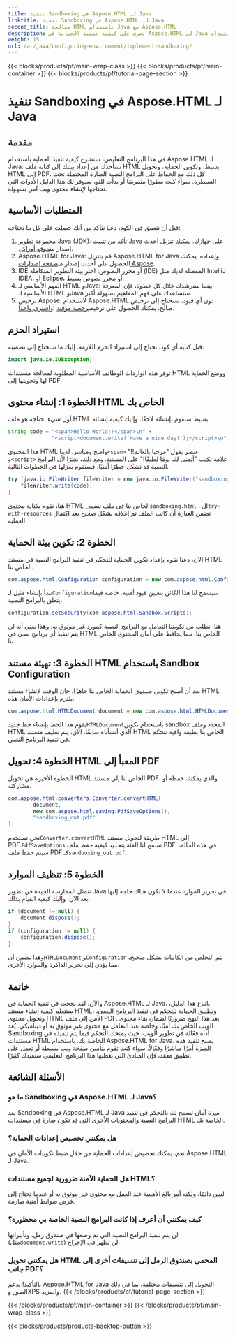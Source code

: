 ```yaml
---
title: تنفيذ Sandboxing في Aspose.HTML لـ Java
linktitle: تنفيذ Sandboxing في Aspose.HTML لـ Java
second_title: معالجة HTML باستخدام Java مع Aspose.HTML
description: تعرف على كيفية تنفيذ الحماية في Aspose.HTML لـ Java للتحكم بشكل آمن في تنفيذ البرامج النصية في مستندات HTML وتحويلها إلى PDF.
weight: 15
url: /ar/java/configuring-environment/implement-sandboxing/
---
```


{{< blocks/products/pf/main-wrap-class >}}
{{< blocks/products/pf/main-container >}}
{{< blocks/products/pf/tutorial-page-section >}}

# تنفيذ Sandboxing في Aspose.HTML لـ Java

## مقدمة
في هذا البرنامج التعليمي، سنشرح كيفية تنفيذ الحماية باستخدام Aspose.HTML لـ Java. سنأخذك من إعداد بيئتك إلى كتابة ملف HTML بسيط، وتكوين الحماية، وتحويل HTML إلى PDF، كل ذلك مع الحفاظ على البرامج النصية الضارة المحتملة تحت السيطرة. سواء كنت مطورًا متمرسًا أو بدأت للتو، سيوفر لك هذا الدليل الأدوات التي تحتاجها لإنشاء محتوى ويب آمن بسهولة.
## المتطلبات الأساسية
قبل أن نتعمق في الكود، دعنا نتأكد من أنك حصلت على كل ما تحتاجه:
1.  مجموعة تطوير Java (JDK): تأكد من تثبيت Java على جهازك. يمكنك تنزيل أحدث إصدار من[موقع أوراكل](https://www.oracle.com/java/technologies/javase-downloads.html).
2.  Aspose.HTML for Java: قم بتنزيل Aspose.HTML for Java وإعداده. يمكنك الحصول على أحدث إصدار من[صفحة إصدارات Aspose](https://releases.aspose.com/html/java/).
3. IDE أو محرر النصوص: اختر بيئة التطوير المتكاملة (IDE) المفضلة لديك مثل IntelliJ IDEA، أو Eclipse، أو محرر نصوص بسيط.
4. الفهم الأساسي لـ HTML وJava: بينما سنرشدك خلال كل خطوة، فإن المعرفة الأساسية لـ HTML وJava ستساعدك على فهم المفاهيم بسهولة أكبر.
5.  ترخيص Aspose: لاستخدام Aspose.HTML دون أي قيود، ستحتاج إلى ترخيص صالح. يمكنك الحصول على ترخيص[رخصة مؤقتة](https://purchase.aspose.com/temporary-license/) أو[اشتري واحدا](https://purchase.aspose.com/buy).

## استيراد الحزم
قبل كتابة أي كود، نحتاج إلى استيراد الحزم اللازمة. إليك ما ستحتاج إلى تضمينه:
```java
import java.io.IOException;
```
توفر هذه الواردات الوظائف الأساسية المطلوبة لمعالجة مستندات HTML ووضع الحماية لها وتحويلها إلى PDF.

## الخطوة 1: إنشاء محتوى HTML الخاص بك
أول شيء نحتاجه هو ملف HTML بسيط سنقوم بإنشائه لاحقًا. وإليك كيفية إنشائه:
```java
String code = "<span>Hello World!!</span>\n" +
              "<script>document.write('Have a nice day!');</script>\n";
```
 هذا المحتوى HTML واضح ومباشر. لدينا`<span>` عنصر يقول "مرحبا بالعالم!!" و`<script>` علامة تكتب "أتمنى لك يومًا لطيفًا!" على المستند. ومع ذلك، نظرًا لأن البرامج النصية قد تشكل خطرًا أمنيًا، فسنقوم بعزلها في الخطوات التالية.
```java
try (java.io.FileWriter fileWriter = new java.io.FileWriter("sandboxing.html")) {
    fileWriter.write(code);
}
```
هنا، نقوم بكتابة محتوى HTML الخاص بنا في ملف يسمى`sandboxing.html` . ال`try-with-resources` تضمن العبارة أن كاتب الملف تم إغلاقه بشكل صحيح بعد اكتمال العملية.
## الخطوة 2: تكوين بيئة الحماية
الآن، دعنا نقوم بإعداد تكوين الحماية للتحكم في تنفيذ البرامج النصية في مستند HTML الخاص بنا.
```java
com.aspose.html.Configuration configuration = new com.aspose.html.Configuration();
```
 نبدأ بإنشاء مثيل لـ`Configuration`سيسمح لنا هذا الكائن بتعيين قيود أمنية، خاصة فيما يتعلق بالبرامج النصية.
```java
configuration.setSecurity(com.aspose.html.Sandbox.Scripts);
```
هنا، نطلب من تكويننا التعامل مع البرامج النصية كمورد غير موثوق به. وهذا يعني أنه لن يتم تنفيذ أي برنامج نصي في HTML الخاص بنا، مما يحافظ على أمان المحتوى الخاص بنا.
## الخطوة 3: تهيئة مستند HTML باستخدام Sandbox Configuration
بعد أن أصبح تكوين صندوق الحماية الخاص بنا جاهزًا، حان الوقت لإنشاء مستند HTML يلتزم بإعدادات الأمان هذه.
```java
com.aspose.html.HTMLDocument document = new com.aspose.html.HTMLDocument("sandboxing.html", configuration);
```
 يقوم هذا الخط بإنشاء خط جديد`HTMLDocument`باستخدام تكوين sandbox المحدد وملف HTML الذي أنشأناه سابقًا. الآن، يتم تغليف مستند HTML الخاص بنا بطبقة واقية تتحكم في تنفيذ البرنامج النصي.
## الخطوة 4: تحويل HTML المعبأ إلى PDF
الخطوة الأخيرة هي تحويل HTML الخاص بنا إلى مستند PDF، والذي يمكنك حفظه أو مشاركته.
```java
com.aspose.html.converters.Converter.convertHTML(
        document,
        new com.aspose.html.saving.PdfSaveOptions(),
        "sandboxing_out.pdf"
);
```
 نحن نستخدم`Converter.convertHTML` طريقة لتحويل مستند HTML إلى PDF.`PdfSaveOptions` تسمح لنا الفئة بتحديد كيفية حفظ ملف PDF. في هذه الحالة، سيتم حفظ ملف PDF كـ`sandboxing_out.pdf`.
## الخطوة 5: تنظيف الموارد
تتمثل الممارسة الجيدة في تطوير Java في تحرير الموارد عندما لا تكون هناك حاجة إليها بعد الآن. وإليك كيفية القيام بذلك:
```java
if (document != null) {
    document.dispose();
}
if (configuration != null) {
    configuration.dispose();
}
```
 وهذا يضمن أن`HTMLDocument` و`Configuration` يتم التخلص من الكائنات بشكل صحيح، مما يؤدي إلى تحرير الذاكرة والموارد الأخرى.

## خاتمة
والآن، لقد نجحت في تنفيذ الحماية في Aspose.HTML لـ Java. باتباع هذا الدليل، ستتعلم كيفية إنشاء مستند HTML، وتطبيق الحماية للتحكم في تنفيذ البرنامج النصي، وتحويل محتوى HTML الآمن إلى ملف PDF. يعد هذا النهج ضروريًا لضمان بقاء محتوى الويب الخاص بك آمنًا، وخاصة عند التعامل مع محتوى غير موثوق به أو ديناميكي.
يُعد Sandboxing أداة فعّالة في تطوير الويب، حيث يمنحك التحكم فيما يتم تنفيذه في مستندات HTML الخاصة بك. باستخدام Aspose.HTML for Java، يصبح تنفيذ هذه الميزة أمرًا مباشرًا وفعّالاً. سواء كنت تقوم بتأمين صفحة ويب بسيطة أو تعمل على تطبيق معقد، فإن المبادئ التي يغطيها هذا البرنامج التعليمي ستفيدك كثيرًا.
## الأسئلة الشائعة
### ما هو Sandboxing في Aspose.HTML لـ Java؟
يعد Sandboxing في Aspose.HTML لـ Java ميزة أمان تسمح لك بالتحكم في تنفيذ البرامج النصية والمحتويات الأخرى التي قد تكون ضارة في مستندات HTML الخاصة بك.
### هل يمكنني تخصيص إعدادات الحماية؟
نعم، يمكنك تخصيص إعدادات الحماية من خلال ضبط تكوينات الأمان في Aspose.HTML لـ Java.
### هل الحماية الآمنة ضرورية لجميع مستندات HTML؟
ليس دائمًا، ولكنه أمر بالغ الأهمية عند العمل مع محتوى غير موثوق به أو عندما تحتاج إلى فرض ضوابط أمنية صارمة.
### كيف يمكنني أن أعرف إذا كانت البرامج النصية الخاصة بي محظورة؟
 لن يتم تنفيذ البرامج النصية التي تم وضعها في صندوق رمل، وتأثيراتها (مثل`document.write`) لن تظهر في الإخراج.
### هل يمكنني تحويل HTML المحمي بصندوق الرمل إلى تنسيقات أخرى إلى جانب PDF؟
بالتأكيد! يدعم Aspose.HTML for Java التحويل إلى تنسيقات مختلفة، بما في ذلك الصور وXPS والمزيد.
{{< /blocks/products/pf/tutorial-page-section >}}

{{< /blocks/products/pf/main-container >}}
{{< /blocks/products/pf/main-wrap-class >}}

{{< blocks/products/products-backtop-button >}}
